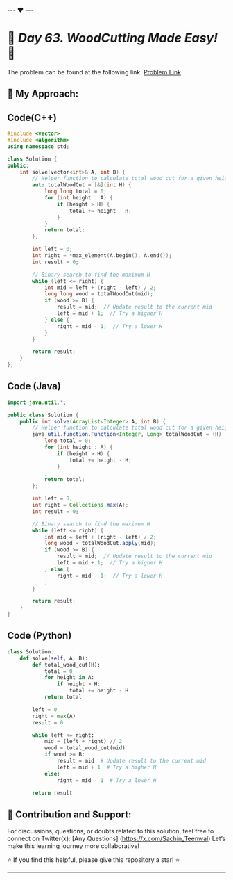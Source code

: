 --- ❤️ ---

# 🚀 _Day 63. WoodCutting Made Easy!_ 🧠


The problem can be found at the following link: [Problem Link](https://www.interviewbit.com/problems/woodcutting-made-easy/)

## 🎯 **My Approach:**


## Code(C++)
```cpp
#include <vector>
#include <algorithm>
using namespace std;

class Solution {
public:
    int solve(vector<int>& A, int B) {
        // Helper function to calculate total wood cut for a given height H
        auto totalWoodCut = [&](int H) {
            long long total = 0;
            for (int height : A) {
                if (height > H) {
                    total += height - H;
                }
            }
            return total;
        };

        int left = 0;
        int right = *max_element(A.begin(), A.end());
        int result = 0;

        // Binary search to find the maximum H
        while (left <= right) {
            int mid = left + (right - left) / 2;
            long long wood = totalWoodCut(mid);
            if (wood >= B) {
                result = mid;  // Update result to the current mid
                left = mid + 1;  // Try a higher H
            } else {
                right = mid - 1;  // Try a lower H
            }
        }

        return result;
    }
};
```

## Code (Java)

```java
import java.util.*;

public class Solution {
    public int solve(ArrayList<Integer> A, int B) {
        // Helper function to calculate total wood cut for a given height H
        java.util.function.Function<Integer, Long> totalWoodCut = (H) -> {
            long total = 0;
            for (int height : A) {
                if (height > H) {
                    total += height - H;
                }
            }
            return total;
        };

        int left = 0;
        int right = Collections.max(A);
        int result = 0;

        // Binary search to find the maximum H
        while (left <= right) {
            int mid = left + (right - left) / 2;
            long wood = totalWoodCut.apply(mid);
            if (wood >= B) {
                result = mid;  // Update result to the current mid
                left = mid + 1;  // Try a higher H
            } else {
                right = mid - 1;  // Try a lower H
            }
        }

        return result;
    }
}
```

## Code (Python)

```python
class Solution:
    def solve(self, A, B):
        def total_wood_cut(H):
            total = 0
            for height in A:
                if height > H:
                    total += height - H
            return total

        left = 0
        right = max(A)
        result = 0

        while left <= right:
            mid = (left + right) // 2
            wood = total_wood_cut(mid)
            if wood >= B:
                result = mid  # Update result to the current mid
                left = mid + 1  # Try a higher H
            else:
                right = mid - 1  # Try a lower H

        return result
```



## 🎯 **Contribution and Support:**

For discussions, questions, or doubts related to this solution, feel free to connect on Twitter(x): [Any Questions] (https://x.com/Sachin_Teenwal) Let’s make this learning journey more collaborative!

⭐ If you find this helpful, please give this repository a star! ⭐

---
